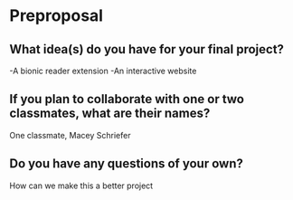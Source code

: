 # Preproposal

## What idea(s) do you have for your final project?

-A bionic reader extension
-An interactive website

## If you plan to collaborate with one or two classmates, what are their names?

One classmate, Macey Schriefer

## Do you have any questions of your own?

How can we make this a better project
